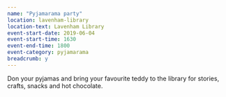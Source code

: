```yaml
---
name: "Pyjamarama party"
location: lavenham-library
location-text: Lavenham Library
event-start-date: 2019-06-04
event-start-time: 1630
event-end-time: 1800
event-category: pyjamarama
breadcrumb: y
---
```


Don your pyjamas and bring your favourite teddy to the library for stories, crafts, snacks and hot chocolate.
